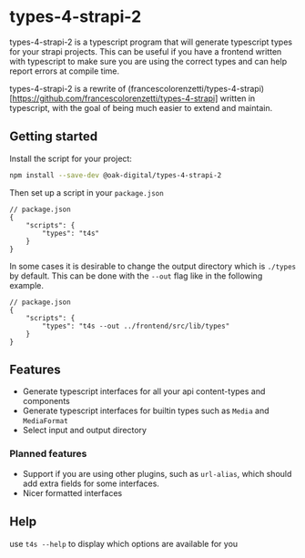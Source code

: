 # types-4-strapi-2

types-4-strapi-2 is a typescript program that will generate typescript types for your strapi projects.
This can be useful if you have a frontend written with typescript to make sure you are using the correct types and can help report errors at compile time.

types-4-strapi-2 is a rewrite of (francescolorenzetti/types-4-strapi)[https://github.com/francescolorenzetti/types-4-strapi] written in typescript, with the goal of being much easier to extend and maintain.

## Getting started

Install the script for your project:

```bash
npm install --save-dev @oak-digital/types-4-strapi-2
```

Then set up a script in your `package.json`

```jsonc
// package.json
{
    "scripts": {
        "types": "t4s"
    }
}
```

In some cases it is desirable to change the output directory which is `./types` by default.
This can be done with the `--out` flag like in the following example.

```jsonc
// package.json
{
    "scripts": {
        "types": "t4s --out ../frontend/src/lib/types"
    }
}
```

## Features

* Generate typescript interfaces for all your api content-types and components
* Generate typescript interfaces for builtin types such as `Media` and `MediaFormat`
* Select input and output directory

### Planned features

* Support if you are using other plugins, such as `url-alias`, which should add extra fields for some interfaces.
* Nicer formatted interfaces

## Help

use `t4s --help` to display which options are available for you
